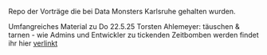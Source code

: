 Repo der Vorträge die bei Data Monsters Karlsruhe gehalten wurden. 

Umfangreiches Material zu Do 22.5.25 Torsten Ahlemeyer: täuschen & tarnen - wie Admins und Entwickler zu tickenden Zeitbomben werden findet ihr hier [verlinkt](https://arelium.de/downloads/)
